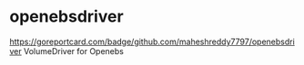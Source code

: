 # openebsdriver
https://goreportcard.com/badge/github.com/maheshreddy7797/openebsdriver
VolumeDriver for Openebs
